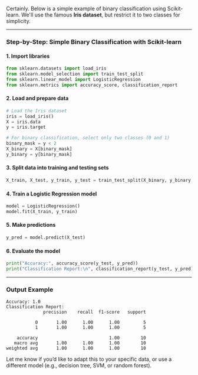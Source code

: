 Certainly. Below is a simple example of binary classification using Scikit-learn. We'll use the famous **Iris dataset**, but restrict it to two classes for simplicity.

---

### **Step-by-Step: Simple Binary Classification with Scikit-learn**

#### **1. Import libraries**

```python
from sklearn.datasets import load_iris
from sklearn.model_selection import train_test_split
from sklearn.linear_model import LogisticRegression
from sklearn.metrics import accuracy_score, classification_report
```

#### **2. Load and prepare data**

```python
# Load the Iris dataset
iris = load_iris()
X = iris.data
y = iris.target

# For binary classification, select only two classes (0 and 1)
binary_mask = y < 2
X_binary = X[binary_mask]
y_binary = y[binary_mask]
```

#### **3. Split data into training and testing sets**

```python
X_train, X_test, y_train, y_test = train_test_split(X_binary, y_binary, test_size=0.2, random_state=42)
```

#### **4. Train a Logistic Regression model**

```python
model = LogisticRegression()
model.fit(X_train, y_train)
```

#### **5. Make predictions**

```python
y_pred = model.predict(X_test)
```

#### **6. Evaluate the model**

```python
print("Accuracy:", accuracy_score(y_test, y_pred))
print("Classification Report:\n", classification_report(y_test, y_pred))
```

---

### **Output Example**

```
Accuracy: 1.0
Classification Report:
              precision    recall  f1-score   support

           0       1.00      1.00      1.00         5
           1       1.00      1.00      1.00         5

    accuracy                           1.00        10
   macro avg       1.00      1.00      1.00        10
weighted avg       1.00      1.00      1.00        10
```

Let me know if you’d like to adapt this to your specific data, or use a different model (e.g., decision tree, SVM, or random forest).
